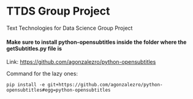 # TTDS Group Project

Text Technologies for Data Science Group Project

#### Make sure to install python-opensubtitles inside the folder where the getSubtitles.py file is
Link: https://github.com/agonzalezro/python-opensubtitles

Command for the lazy ones:
```
pip install -e git+https://github.com/agonzalezro/python-opensubtitles#egg=python-opensubtitles
```
